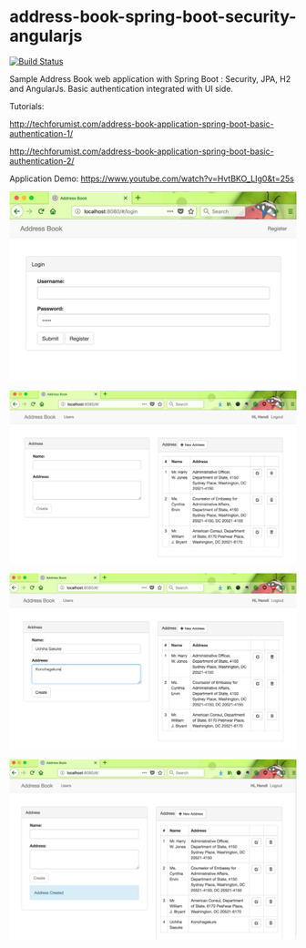 # address-book-spring-boot-security-angularjs

[![Build Status](https://travis-ci.org/hendisantika/address-book-spring-boot-security-angularjs.svg?branch=master)](https://travis-ci.org/hendisantika/address-book-spring-boot-security-angularjs)

Sample Address Book web application with Spring Boot : Security, JPA, H2 and AngularJs. Basic authentication integrated with UI side.

Tutorials:

http://techforumist.com/address-book-application-spring-boot-basic-authentication-1/

http://techforumist.com/address-book-application-spring-boot-basic-authentication-2/

Application Demo: https://www.youtube.com/watch?v=HvtBKO_LIg0&t=25s


![Login Page](img/login.png "Login Page")

![Home Page](img/home.png "Home Page")

![New Address Page](img/new.png "Add New Address Page")

![Success New Address Page](img/sukses.png "Success Add New Address Page")